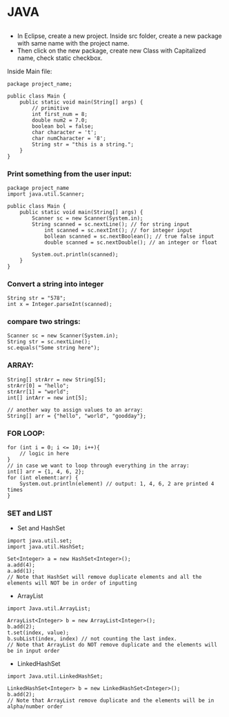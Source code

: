 # JAVA
##
- In Eclipse, create a new project. Inside src folder, create a new package with same name with the project name. 
- Then click on the new package, create new Class with Capitalized name, check static checkbox.

Inside Main file:
```
package project_name;

public class Main {
	public static void main(String[] args) {
		// primitive 
		int first_num = 8;
		double num2 = 7.0;
		boolean bol = false;
		char character = 't';
		char numCharacter = '8';
		String str = "this is a string.";		
	}
}

```

### Print something from the user input:
```
package project_name
import java.util.Scanner;

public class Main {
	public static void main(String[] args) {
		Scanner sc = new Scanner(System.in);
		String scanned = sc.nextLine(); // for string input
	        int scanned = sc.nextInt(); // for integer input
	        bollean scanned = sc.nextBoolean(); // true false input
	        double scanned = sc.nextDouble(); // an integer or float
		
		System.out.println(scanned);
	}
}

```

### Convert a string into integer
```
String str = "578";
int x = Integer.parseInt(scanned);
```

### compare two strings:
```
Scanner sc = new Scanner(System.in);
String str = sc.nextLine();
sc.equals("Some string here");	
```

### ARRAY:
```
String[] strArr = new String[5];
strArr[0] = "hello";
strArr[1] = "world";
int[] intArr = new int[5];

// another way to assign values to an array:
String[] arr = {"hello", "world", "goodday"};
```

### FOR LOOP:
```
for (int i = 0; i <= 10; i++){
	// logic in here
}
// in case we want to loop through everything in the array:
int[] arr = {1, 4, 6, 2};
for (int element:arr) {
	System.out.println(element) // output: 1, 4, 6, 2 are printed 4 times 
}
```

### SET and LIST
- Set and HashSet
```
import java.util.set;
import java.util.HashSet;

Set<Integer> a = new HashSet<Integer>();
a.add(4);
a.add(1);
// Note that HashSet will remove duplicate elements and all the elements will NOT be in order of inputting
```
- ArrayList
```
import Java.util.ArrayList;

ArrayList<Integer> b = new ArrayList<Integer>();
b.add(2);
t.set(index, value);
b.subList(index, index) // not counting the last index.
// Note that ArrayList do NOT remove duplicate and the elements will be in input order
```

- LinkedHashSet
```
import Java.util.LinkedHashSet;

LinkedHashSet<Integer> b = new LinkedHashSet<Integer>();
b.add(2);
// Note that ArrayList remove duplicate and the elements will be in alpha/number order
```
